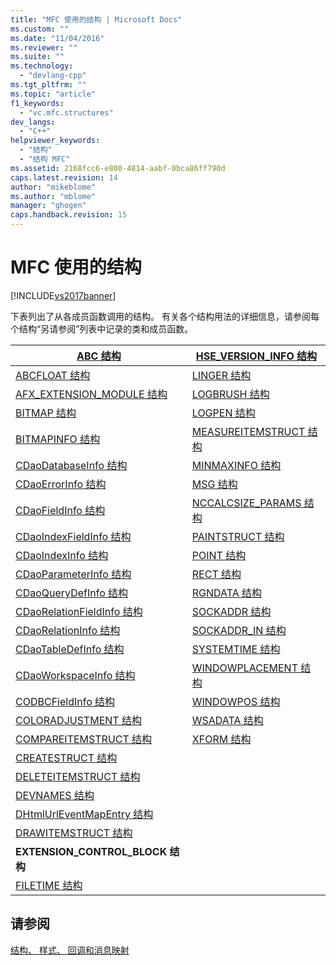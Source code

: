 ```yaml
---
title: "MFC 使用的结构 | Microsoft Docs"
ms.custom: ""
ms.date: "11/04/2016"
ms.reviewer: ""
ms.suite: ""
ms.technology: 
  - "devlang-cpp"
ms.tgt_pltfrm: ""
ms.topic: "article"
f1_keywords: 
  - "vc.mfc.structures"
dev_langs: 
  - "C++"
helpviewer_keywords: 
  - "结构"
  - "结构 MFC"
ms.assetid: 2168fcc6-e800-4814-aabf-0bca86ff790d
caps.latest.revision: 14
author: "mikeblome"
ms.author: "mblome"
manager: "ghogen"
caps.handback.revision: 15
---
```

# MFC 使用的结构
[!INCLUDE[vs2017banner](../../assembler/inline/includes/vs2017banner.md)]

下表列出了从各成员函数调用的结构。 有关各个结构用法的详细信息，请参阅每个结构“另请参阅”列表中记录的类和成员函数。  
  
|[ABC 结构](../../mfc/reference/abc-structure.md)|[HSE_VERSION_INFO 结构](../../mfc/reference/hse-version-info-structure.md)|  
|--------------------------------------------------------------------------------------------------------------|-----------------------------------------------------------------------------------------------------------------------------|  
|[ABCFLOAT 结构](../../mfc/reference/abcfloat-structure.md)|[LINGER 结构](../../mfc/reference/linger-structure.md)|  
|[AFX_EXTENSION_MODULE 结构](../../mfc/reference/afx-extension-module-structure.md)|[LOGBRUSH 结构](../../mfc/reference/logbrush-structure.md)|  
|[BITMAP 结构](../../mfc/reference/bitmap-structure.md)|[LOGPEN 结构](../../mfc/reference/logpen-structure.md)|  
|[BITMAPINFO 结构](../../mfc/reference/bitmapinfo-structure.md)|[MEASUREITEMSTRUCT 结构](../../mfc/reference/measureitemstruct-structure.md)|  
|[CDaoDatabaseInfo 结构](../../mfc/reference/cdaodatabaseinfo-structure.md)|[MINMAXINFO 结构](../../mfc/reference/minmaxinfo-structure.md)|  
|[CDaoErrorInfo 结构](../../mfc/reference/cdaoerrorinfo-structure.md)|[MSG 结构](../../mfc/reference/msg-structure1.md)|  
|[CDaoFieldInfo 结构](../../mfc/reference/cdaofieldinfo-structure.md)|[NCCALCSIZE_PARAMS 结构](../../mfc/reference/nccalcsize-params-structure.md)|  
|[CDaoIndexFieldInfo 结构](../../mfc/reference/cdaoindexfieldinfo-structure.md)|[PAINTSTRUCT 结构](../../mfc/reference/paintstruct-structure.md)|  
|[CDaoIndexInfo 结构](../../mfc/reference/cdaoindexinfo-structure.md)|[POINT 结构](../../mfc/reference/point-structure1.md)|  
|[CDaoParameterInfo 结构](../../mfc/reference/cdaoparameterinfo-structure.md)|[RECT 结构](../../mfc/reference/rect-structure1.md)|  
|[CDaoQueryDefInfo 结构](../../mfc/reference/cdaoquerydefinfo-structure.md)|[RGNDATA 结构](../../mfc/reference/rgndata-structure.md)|  
|[CDaoRelationFieldInfo 结构](../../mfc/reference/cdaorelationfieldinfo-structure.md)|[SOCKADDR 结构](../../mfc/reference/sockaddr-structure.md)|  
|[CDaoRelationInfo 结构](../../mfc/reference/cdaorelationinfo-structure.md)|[SOCKADDR_IN 结构](../../mfc/reference/sockaddr-in-structure.md)|  
|[CDaoTableDefInfo 结构](../../mfc/reference/cdaotabledefinfo-structure.md)|[SYSTEMTIME 结构](SYSTEMTIME%20Structure.xml)
|[CDaoWorkspaceInfo 结构](../../mfc/reference/cdaoworkspaceinfo-structure.md)|[WINDOWPLACEMENT 结构](../../mfc/reference/windowplacement-structure.md)|  
|[CODBCFieldInfo 结构](../../mfc/reference/codbcfieldinfo-structure.md)|[WINDOWPOS 结构](../../mfc/reference/windowpos-structure1.md)  
|[COLORADJUSTMENT 结构](../../mfc/reference/coloradjustment-structure.md)|[WSADATA 结构](../../mfc/reference/wsadata-structure.md)|  
|[COMPAREITEMSTRUCT 结构](../../mfc/reference/compareitemstruct-structure.md)|[XFORM 结构](../../mfc/reference/xform-structure.md)|  
|[CREATESTRUCT 结构](../../mfc/reference/createstruct-structure.md)||  
|[DELETEITEMSTRUCT 结构](../../mfc/reference/deleteitemstruct-structure.md)||  
|[DEVNAMES 结构](../../mfc/reference/devnames-structure.md)||  
|[DHtmlUrlEventMapEntry 结构](../../mfc/reference/dhtmlurleventmapentry-structure.md)||  
|[DRAWITEMSTRUCT 结构](../../mfc/reference/drawitemstruct-structure.md)||  
|**EXTENSION_CONTROL_BLOCK 结构**||  
|[FILETIME 结构](../../mfc/reference/filetime-structure.md)  
  
## <a name="see-also"></a>请参阅  
 [结构、 样式、 回调和消息映射](../../mfc/reference/structures-styles-callbacks-and-message-maps.md)

